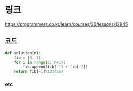 # 링크
https://programmers.co.kr/learn/courses/30/lessons/12945

## 코드
```python
def solution(n):
    fib = [0, 1]
    for i in range(2, n+1):
        fib.append(fib[-1] + fib[-2])
    return fib[-1]%1234567
```

### etc

